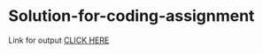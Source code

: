 # Solution-for-coding-assignment

Link for output 
<a href="file:///C:/Users/sp%20chauhan/Desktop/solution/index.html">CLICK HERE</a>
